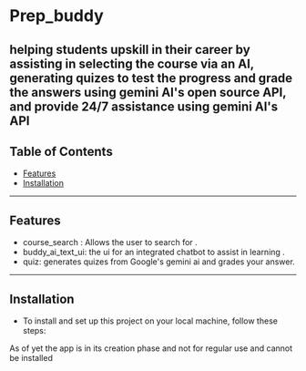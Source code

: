 # Prep_buddy

helping students upskill in their career by assisting in selecting the course via an AI, generating quizes to test the progress and grade the answers using gemini AI's open source API, and provide 24/7 assistance using gemini AI's API
---

## Table of Contents

- [Features](#features)
- [Installation](#installation)
<!--- [Usage](#usage)
- [Technologies Used](#technologies-used)
- [Contributing](#contributing)
- [License](#license)
- [Contact](#contact)
--->
---

## Features
- course_search : Allows the user to search for .
- buddy_ai_text_ui: the ui for an integrated chatbot to assist in learning .
- quiz: generates quizes from Google's gemini ai and grades your answer.

---

## Installation

- To install and set up this project on your local machine, follow these steps:

As of yet the app is in its creation phase and not for regular use and cannot be installed

<!---

## usage

---

## technologies-used

---


## contributing

---


## license

---


## contact
--->
